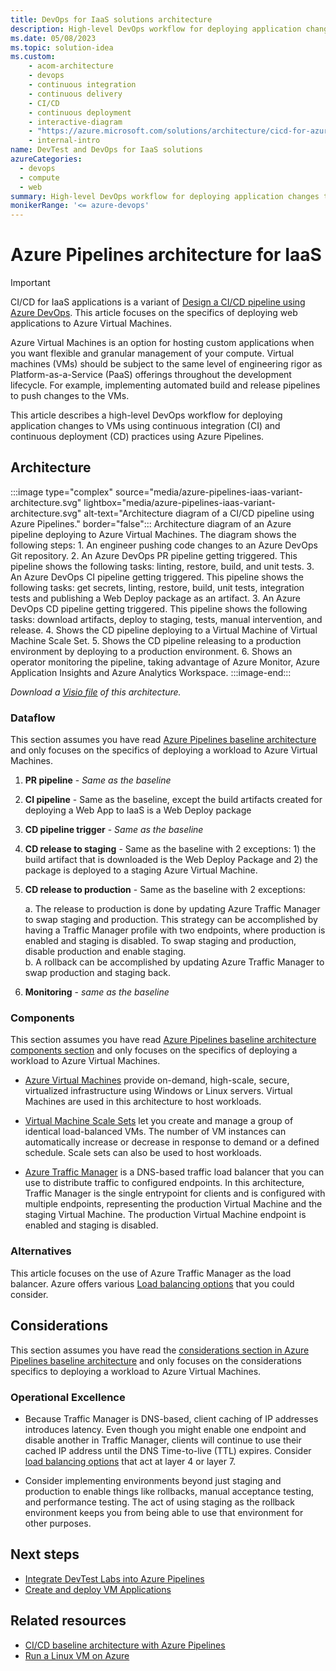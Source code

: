 ```yaml
---
title: DevOps for IaaS solutions architecture 
description: High-level DevOps workflow for deploying application changes to VMs using continuous integration (CI) and continuous deployment (CD) practices using Azure Pipelines.
ms.date: 05/08/2023
ms.topic: solution-idea
ms.custom:
    - acom-architecture
    - devops
    - continuous integration
    - continuous delivery
    - CI/CD
    - continuous deployment
    - interactive-diagram
    - "https://azure.microsoft.com/solutions/architecture/cicd-for-azure-vms"
    - internal-intro
name: DevTest and DevOps for IaaS solutions
azureCategories:
  - devops
  - compute
  - web
summary: High-level DevOps workflow for deploying application changes to VMs using continuous integration (CI) and continuous deployment (CD) practices using Azure Pipelines. 
monikerRange: '<= azure-devops'
---
```


# Azure Pipelines architecture for IaaS 

> [!IMPORTANT]
> CI/CD for IaaS applications is a variant of [Design a CI/CD pipeline using Azure DevOps](devops-pipelines-baseline-architecture.md). This article focuses on the specifics of deploying web applications to Azure Virtual Machines.

Azure Virtual Machines is an option for hosting custom applications when you want flexible and granular management of your compute. Virtual machines (VMs) should be subject to the same level of engineering rigor as Platform-as-a-Service (PaaS) offerings throughout the development lifecycle. For example, implementing automated build and release pipelines to push changes to the VMs.

This article describes a high-level DevOps workflow for deploying application changes to VMs using continuous integration (CI) and continuous deployment (CD) practices using Azure Pipelines.

## Architecture

:::image type="complex" source="media/azure-pipelines-iaas-variant-architecture.svg" lightbox="media/azure-pipelines-iaas-variant-architecture.svg" alt-text="Architecture diagram of a CI/CD pipeline using Azure Pipelines." border="false"::: 
Architecture diagram of an Azure pipeline deploying to Azure Virtual Machines. The diagram shows the following steps: 1. An engineer pushing code changes to an Azure DevOps Git repository. 2. An Azure DevOps PR pipeline getting triggered. This pipeline shows the following tasks: linting, restore, build, and unit tests. 3. An Azure DevOps CI pipeline getting triggered. This pipeline shows the following tasks: get secrets, linting, restore, build, unit tests, integration tests and publishing a Web Deploy package as an artifact. 3. An Azure DevOps CD pipeline getting triggered. This pipeline shows the following tasks: download artifacts, deploy to staging, tests, manual intervention, and release. 4. Shows the CD pipeline deploying to a Virtual Machine of Virtual Machine Scale Set. 5. Shows the CD pipeline releasing to a production environment by deploying to a production environment. 6. Shows an operator monitoring the pipeline, taking advantage of Azure Monitor, Azure Application Insights and Azure Analytics Workspace.
:::image-end:::

*Download a [Visio file](https://arch-center.azureedge.net/azure-pipelines-iaas-variant-architecture.vsdx) of this architecture.*

### Dataflow

This section assumes you have read [Azure Pipelines baseline architecture](devops-pipelines-baseline-architecture.md#dataflow) and only focuses on the specifics of deploying a workload to Azure Virtual Machines.

1. **PR pipeline** - *Same as the baseline*

1. **CI pipeline** - Same as the baseline, except the build artifacts created for deploying a Web App to IaaS is a Web Deploy package

1. **CD pipeline trigger** - *Same as the baseline*

1. **CD release to staging** - Same as the baseline with 2 exceptions: 1) the build artifact that is downloaded is the Web Deploy Package and 2) the package is deployed to a staging Azure Virtual Machine.

1. **CD release to production** - Same as the baseline with 2 exceptions:

    a. The release to production is done by updating Azure Traffic Manager to swap staging and production. This strategy can be accomplished by having a Traffic Manager profile with two endpoints, where production is enabled and staging is disabled. To swap staging and production, disable production and enable staging.  
    b. A rollback can be accomplished by updating Azure Traffic Manager to swap production and staging back.

1. **Monitoring** - *same as the baseline*

### Components

This section assumes you have read [Azure Pipelines baseline architecture components section](devops-pipelines-baseline-architecture.md#components) and only focuses on the specifics of deploying a workload to Azure Virtual Machines.

- [Azure Virtual Machines](https://azure.microsoft.com/products/virtual-machines) provide on-demand, high-scale, secure, virtualized infrastructure using Windows or Linux servers. Virtual Machines are used in this architecture to host workloads.

- [Virtual Machine Scale Sets](https://azure.microsoft.com/products/virtual-machine-scale-sets) let you create and manage a group of identical load-balanced VMs. The number of VM instances can automatically increase or decrease in response to demand or a defined schedule. Scale sets can also be used to host workloads.

- [Azure Traffic Manager](https://azure.microsoft.com/products/traffic-manager) is a DNS-based traffic load balancer that you can use to distribute traffic to configured endpoints. In this architecture, Traffic Manager is the single entrypoint for clients and is configured with multiple endpoints, representing the production Virtual Machine and the staging Virtual Machine. The production Virtual Machine endpoint is enabled and staging is disabled.

### Alternatives

This article focuses on the use of Azure Traffic Manager as the load balancer. Azure offers various [Load balancing options](/azure/architecture/guide/technology-choices/load-balancing-overview) that you could consider.

## Considerations

This section assumes you have read the [considerations section in Azure Pipelines baseline architecture](devops-pipelines-baseline-architecture.md#considerations) and only focuses on the considerations specifics to deploying a workload to Azure Virtual Machines.

### Operational Excellence

- Because Traffic Manager is DNS-based, client caching of IP addresses introduces latency. Even though you might enable one endpoint and disable another in Traffic Manager, clients will continue to use their cached IP address until the DNS Time-to-live (TTL) expires. Consider [load balancing options](/azure/architecture/guide/technology-choices/load-balancing-overview) that act at layer 4 or layer 7.

- Consider implementing environments beyond just staging and production to enable things like rollbacks, manual acceptance testing, and performance testing. The act of using staging as the rollback environment keeps you from being able to use that environment for other purposes.

## Next steps

- [Integrate DevTest Labs into Azure Pipelines](/azure/devtest-labs/devtest-lab-integrate-ci-cd)
- [Create and deploy VM Applications](/azure/virtual-machines/vm-applications-how-to?tabs=portal)

## Related resources

- [CI/CD baseline architecture with Azure Pipelines](devops-pipelines-baseline-architecture.md)
- [Run a Linux VM on Azure](/azure/architecture/reference-architectures/n-tier/linux-vm)
